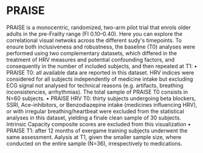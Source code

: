 # PRAISE
PRAISE is a monocentric, randomized, two-arm pilot trial that enrols older adults in the pre-Frailty range (FI 0.10–0.40).  Here you can explore the correlational visual netwoks across the different sudy's timepoints.
To ensure both inclusiveness and robustness, the baseline (T0) analyses were performed using two complementary datasets, which differed in the treatment of HRV measures and potential confounding factors, and consequently in the number of included subjects, and then repeated at T1:
•	PRAISE T0: all available data are reported in this dataset. HRV indices were considered for all subjects independently of medicine intake but excluding ECG signal not analysed for technical reasons (e.g. artifacts, breathing inconsistencies, arrhythmias). The total sample of PRAISE T0 consists in N=60 subjects.
•	PRAISE HRV T0: thirty subjects undergoing beta blockers, SSRI, Ace-inhibitors, or Benzodiazepine intake (medicines influencing HRV), or with irregular breathing/heartbeat were excluded from the statistical analyses in this dataset, yielding a finale clean sample of 30 subjects. Intrinsic Capacity composite scores are excluded from this visualization
•	PRAISE T1: after 12 months of exergame training subjects underwent the same assessment. Aalysis at T1, given the smaller sample size, where conducted on the entire sample (N=36), irrespectively to medications. 
